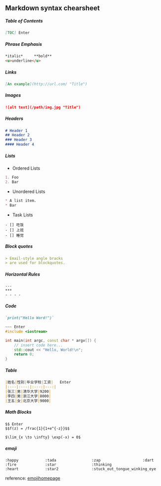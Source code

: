 ## Markdown syntax chearsheet

##### Table of Contents

~~~markdown
[TOC] Enter
~~~

##### Phrase Emphasis

~~~markdown
*italic*     **bold** 
<u>underline</u>  
~~~

##### Links

~~~markdown
[An example](http://url.com/ "Title")
~~~

##### Images

~~~markdown
![alt text](/path/img.jpg "Title")
~~~

##### Headers

~~~markdown
# Header 1
## Header 2
### Header 3
#### Header 4
~~~

##### Lists

- Ordered Lists

~~~markdown
1. Foo
2. Bar
~~~

- Unordered Lists

~~~markdown
* A list item.
* Bar
~~~

- Task Lists

~~~makrdown
- [] 吃饭
- [] 上班
- [] 睡觉
~~~

##### Block quotes

~~~markdown
> Email-style angle bracks
> are used for blockquotes.
~~~

##### Horizontal Rules

~~~markdonw
---
***
- - - - 
~~~

##### Code

~~~markdown
`print("Hello Word!")`
~~~

~~~C++
​~~~ Enter
#include <iostream>

int main(int argc, const char * argv[]) {
    // insert code here...
    std::cout << "Hello, World!\n";
    return 0;
}
~~~

##### Table

~~~markdown
|姓名|性别|毕业学校|工资|   Enter
|:---|:---:|:---:|---:|
|张三|男|清华大学|9200|
|李四|男|浙江大学|8000|
|王五|女|北京大学|9000|
~~~

##### Math  Blocks

~~~ma&#39;k&#39;r
$$ Enter
$$f(z) = /frac{1}{1+e^{-z}}$$
~~~


~~~markdown
$\lim_{x \to \infty} \exp(-x) = 0$
~~~

##### emoji

~~~makrdown
:happy            :tada                :zap                   :dart
:fire             :star                :thinking
:heart            :star2               :stuck_out_tongue_winking_eye
~~~

reference:    [emojihomepage](http://emojihomepage.com)

